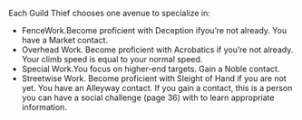 Each Guild Thief chooses one avenue to specialize in:  
- FenceWork.Become proficient with Deception ifyou’re not already. You have a Market contact.
-   Overhead Work. Become proficient with Acrobatics if you’re not already. Your climb speed is equal to your normal speed.
-   Special Work.You focus on higher-end targets. Gain a  Noble contact.
-   Streetwise Work. Become proficient with Sleight of  Hand if you are not yet. You have an Alleyway contact.
If you gain a contact, this is a person you can have a social challenge (page 36) with to learn appropriate information.